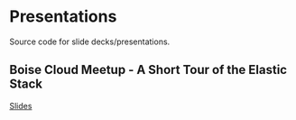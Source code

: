 # Presentations

Source code for slide decks/presentations.

## Boise Cloud Meetup - A Short Tour of the Elastic Stack

[Slides](boise-cloud-elastic-overview)
